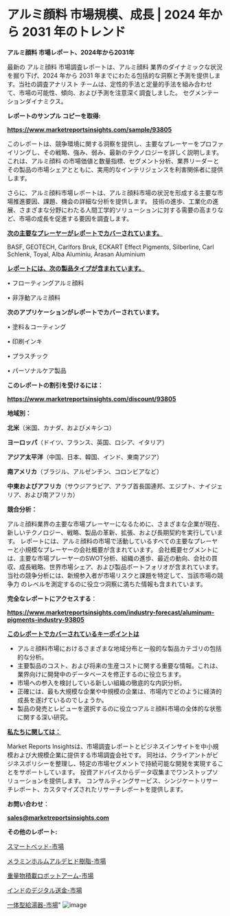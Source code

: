 # アルミ顔料 市場規模、成長 | 2024 年から 2031 年のトレンド

<strong>アルミ顔料 市場レポート、2024年から2031年</strong>

最新の アルミ顔料 市場調査レポートは、アルミ顔料 業界のダイナミックな状況を掘り下げ、2024 年から 2031 年までにわたる包括的な洞察と予測を提供します。当社の調査アナリスト チームは、定性的手法と定量的手法を組み合わせて、市場の可能性、傾向、および予測を注意深く調査しました。 セグメンテーションダイナミクス。



<strong>レポートのサンプル コピーを取得:</strong> <a href=https://www.marketreportsinsights.com/sample/93805>

<strong><u>https://www.marketreportsinsights.com/sample/93805</u></strong></a>

このレポートは、競争環境に関する洞察を提供し、主要なプレーヤーをプロファイリングし、その戦略、強み、弱み、最新のテクノロジーを詳しく説明します。 これは、アルミ顔料 の市場価値と数量指標、セグメント分析、業界リーダーとその製品の市場シェアとともに、実用的なインテリジェンスを利害関係者に提供します。

さらに、アルミ顔料市場レポートは、アルミ顔料市場の状況を形成する主要な市場推進要因、課題、機会の詳細な分析を提供します。 技術の進歩、工業化の進展、さまざまな分野にわたる人間工学的ソリューションに対する需要の高まりなど、市場の成長を促進する要因を調査します。



<strong><u>次の主要なプレーヤーがレポートでカバーされています。</u></strong>

BASF, GEOTECH, Carlfors Bruk, ECKART Effect Pigments, Silberline, Carl Schlenk, Toyal, Alba Aluminiu, Arasan Aluminium



<strong><u><b>レポートには、次の製品タイプが含まれています。</b></u></strong>

• フローティングアルミ顔料

• 非浮動アルミ顔料



<strong><b>次のアプリケーションがレポートでカバーされています。</b></strong>

• 塗料＆コーティング

• 印刷インキ

• プラスチック

• パーソナルケア製品



<strong><b>このレポートの割引を受けるには：</b></strong><a href=https://www.marketreportsinsights.com/discount/93805>

<strong><u>https://www.marketreportsinsights.com/discount/93805</u></strong></a>



<strong>地域別：</strong>



<strong>北米</strong>（米国、カナダ、およびメキシコ）



<strong>ヨーロッパ</strong>（ドイツ、フランス、英国、ロシア、イタリア）



<strong>アジア太平洋</strong>（中国、日本、韓国、インド、東南アジア）



<strong>南アメリカ</strong>（ブラジル、アルゼンチン、コロンビアなど）



<strong>中東およびアフリカ</strong>（サウジアラビア、アラブ首長国連邦、エジプト、ナイジェリア、および南アフリカ）



<strong>競合分析：</strong>

アルミ顔料業界の主要な市場プレーヤーになるために、さまざまな企業が現在、新しいテクノロジー、戦略、製品の革新、拡張、および長期契約を実行しています。 レポートには、アルミ顔料の市場で活動しているすべての主要なプレーヤーと小規模なプレーヤーの会社概要が含まれています。 会社概要セグメントには、主要な市場プレーヤーのSWOT分析、組織の進歩、最近の動向、会社の買収、成長戦略、世界市場シェア、および製品ポートフォリオが含まれています。 当社の競争分析には、新規参入者が市場リスクと課題を特定して、当該市場の競争力 のレベルを測定するのに役立つ洞察に満ちた情報も含まれています。



<strong>完全なレポートにアクセスする</strong>：

<a href=https://www.marketreportsinsights.com/industry-forecast/aluminum-pigments-industry-93805>

<strong><u>https://www.marketreportsinsights.com/industry-forecast/aluminum-pigments-industry-93805</u></strong></a>



<strong><u><b>このレポートでカバーされているキーポイントは</b></u></strong>
<ul>
  <li>アルミ顔料市場におけるさまざまな地域分布と一般的な製品カテゴリの包括的な分析。</li>
  <li>主要製品のコスト、および将来の生産コストに関する重要な情報。これは、業界向けに開発中のデータベースを修正するのに役立ちます。</li>
  <li>市場への参入を検討している新しい組織の徹底的な内訳分析。</li>
  <li>正確には、最も大規模な企業や中規模の企業は、市場内でどのように経済的成長を遂げているのでしょうか。</li>
  <li>製品の発売とレビューを選択するのに役立つアルミ顔料市場の全体的な状態に関する深い研究。</li>
</ul>


<strong><u><b>私たちに関しては：</b></u></strong>

Market Reports Insightsは、市場調査レポートとビジネスインサイトを中小規模および大規模企業に提供する市場調査会社です。 同社は、クライアントがビジネスポリシーを整理し、特定の市場セグメントで持続可能な開発を実現することをサポートしています。 投資アドバイスからデータ収集までワンストップソリューションを提供します。 コンサルティングサービス、シンジケートリサーチレポート、カスタマイズされたリサーチレポートを提供します。



<strong><b>お問い合わせ</b></strong>：

<a href=mailto:sales@marketreportsinsights.com>

<strong><u>sales@marketreportsinsights.com</u></strong></a>



<strong>その他のレポート:</strong>

<a href=https://www.linkedin.com/pulse/スマートベッド-市場-2023-収益と成長ドライバー-2030-analytics-achievers-24-analysis-6bqqf/>スマートベッド-市場</a>

<a href=https://www.linkedin.com/pulse/メラミンホルムアルデヒド樹脂-市場-2023-swot-分析と成長率-2030-nhfhf/>メラミンホルムアルデヒド樹脂-市場</a>

<a href=https://www.linkedin.com/pulse/重量物積載ロボットアーム-市場-2023-swot-分析と最新イノベーション-2030-pr-news-hub-yrfwf/>重量物積載ロボットアーム-市場</a>

<a href=https://www.linkedin.com/pulse/インドのデジタル送金-市場-2023-新興市場-将来の動向と市場需要-r30if/>インドのデジタル送金-市場</a>

<a href=https://www.linkedin.com/pulse/一体型給湯器-市場-2030-年までの需要に焦点を当てた-2023-年調査レポート-czeef/>一体型給湯器-市場</a>"
![image](https://github.com/gayatriri2/Market-Trends/assets/166717496/be3a9d17-52f1-4802-b021-d869c0a9bb91)
